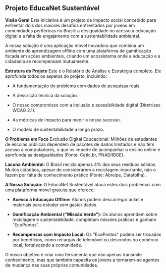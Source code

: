 ## Projeto EducaNet Sustentável

**Visão Geral**
Esta iniciativa é um projeto de impacto social concebido para enfrentar dois dos maiores desafios enfrentados por jovens em comunidades periféricas no Brasil: a desigualdade no acesso à educação digital e a falta de engajamento com a sustentabilidade ambiental.

A nossa solução é uma aplicação móvel inovadora que combina um ambiente de aprendizagem offline com uma plataforma de gamificação focada em ações ambientais, criando um ecossistema onde a educação e a cidadania se recompensam mutuamente.

**Estrutura do Projeto**
Este é o Relatório de Análise e Estratégia completo. Ele aprofunda todos os aspetos do projeto, incluindo:

- A fundamentação do problema com dados de pesquisas reais.

- A descrição técnica da solução.

- O nosso compromisso com a inclusão e acessibilidade digital (Diretrizes WCAG 2.1).

- As métricas de impacto para medir o nosso sucesso.

- O modelo de sustentabilidade a longo prazo.

**O Problema em Foco**
Exclusão Digital Educacional: Milhões de estudantes de escolas públicas dependem de pacotes de dados limitados e não têm acesso a computadores, o que os impede de acompanhar o ensino online e aprofunda as desigualdades (Fonte: Cetic.br, PNAD/IBGE).

**Lacuna Ambiental:** O Brasil recicla apenas 4% dos seus resíduos sólidos. Muitos cidadãos, apesar de considerarem a reciclagem importante, não o fazem por falta de conhecimento prático (Fonte: Abrelpe, Datafolha).

**A Nossa Solução:**
O EducaNet Sustentável ataca estes dois problemas com uma plataforma móvel gratuita que oferece:

- **Acesso à Educação Offline:** Alunos podem descarregar aulas e materiais para estudar sem gastar dados.

- **Gamificação Ambiental ("Missão Verde")**: Os alunos aprendem sobre reciclagem e sustentabilidade, completam missões práticas e ganham "EcoPontos".

- **Recompensas com Impacto Local:** Os "EcoPontos" podem ser trocados por benefícios, como recargas de telemóvel ou descontos no comércio local, fortalecendo a comunidade.

O nosso objetivo é criar uma ferramenta que não apenas transmite conhecimento, mas que também capacita os jovens a tornarem-se agentes de mudança nas suas próprias comunidades.
